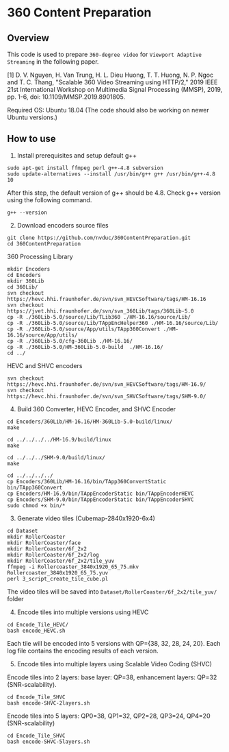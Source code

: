 # 360 Content Preparation
## Overview
This code is used to prepare ``360-degree video`` for ``Viewport Adaptive Streaming`` in the following paper.

[1] D. V. Nguyen, H. Van Trung, H. L. Dieu Huong, T. T. Huong, N. P. Ngoc and T. C. Thang, "Scalable 360 Video Streaming using HTTP/2," 2019 IEEE 21st International Workshop on Multimedia Signal Processing (MMSP), 2019, pp. 1-6, doi: 10.1109/MMSP.2019.8901805.

Required OS: Ubuntu 18.04 (The code should also be working on newer Ubuntu versions.)
## How to use
1. Install prerequisites and setup default g++

```
sudo apt-get install ffmpeg perl g++-4.8 subversion
sudo update-alternatives --install /usr/bin/g++ g++ /usr/bin/g++-4.8 10
```
After this step, the default version of g++ should be 4.8. Check g++ version using the following command.
```
g++ --version
```

2. Download encoders source files
```
git clone https://github.com/nvduc/360ContentPreparation.git
cd 360ContentPreparation
```

360 Processing Library
```
mkdir Encoders
cd Encoders
mkdir 360Lib
cd 360Lib/
svn checkout https://hevc.hhi.fraunhofer.de/svn/svn_HEVCSoftware/tags/HM-16.16
svn checkout https://jvet.hhi.fraunhofer.de/svn/svn_360Lib/tags/360Lib-5.0
cp -R ./360Lib-5.0/source/Lib/TLib360 ./HM-16.16/source/Lib/
cp -R ./360Lib-5.0/source/Lib/TAppEncHelper360 ./HM-16.16/source/Lib/
cp -R ./360Lib-5.0/source/App/utils/TApp360Convert ./HM-16.16/source/App/utils/
cp -R ./360Lib-5.0/cfg-360Lib ./HM-16.16/
cp -R ./360Lib-5.0/HM-360Lib-5.0-build  ./HM-16.16/
cd ../
```
HEVC and SHVC encoders
```
svn checkout https://hevc.hhi.fraunhofer.de/svn/svn_HEVCSoftware/tags/HM-16.9/
svn checkout https://hevc.hhi.fraunhofer.de/svn/svn_SHVCSoftware/tags/SHM-9.0/
```

4. Build 360 Converter, HEVC Encoder, and SHVC Encoder

```
cd Encoders/360Lib/HM-16.16/HM-360Lib-5.0-build/linux/
make

cd ../../../../HM-16.9/build/linux
make

cd ../../../SHM-9.0/build/linux/
make

cd ../../../../
cp Encoders/360Lib/HM-16.16/bin/TApp360ConvertStatic bin/TApp360Convert
cp Encoders/HM-16.9/bin/TAppEncoderStatic bin/TAppEncoderHEVC
cp Encoders/SHM-9.0/bin/TAppEncoderStatic bin/TAppEncoderSHVC
sudo chmod +x bin/*
```
3. Generate video tiles (Cubemap-2840x1920-6x4)
```
cd Dataset
mkdir RollerCoaster
mkdir RollerCoaster/face
mkdir RollerCoaster/6f_2x2
mkdir RollerCoaster/6f_2x2/log
mkdir RollerCoaster/6f_2x2/tile_yuv
ffmpeg -i Rollercoaster_3840x1920_65_75.mkv Rollercoaster_3840x1920_65_75.yuv
perl 3_script_create_tile_cube.pl
```
The video tiles will be saved into ``Dataset/RollerCoaster/6f_2x2/tile_yuv/`` folder

4. Encode tiles into multiple versions using HEVC
```
cd Encode_Tile_HEVC/
bash encode_HEVC.sh
```
Each tile will be encoded into 5 versions with QP={38, 32, 28, 24, 20}. Each log file contains the encoding results of each version.

5. Encode tiles into multiple layers using Scalable Video Coding (SHVC)

Encode tiles into 2 layers: base layer: QP=38, enhancement layers: QP=32 (SNR-scalability).
```
cd Encode_Tile_SHVC
bash encode-SHVC-2layers.sh
```

Encode tiles into 5 layers: QP0=38, QP1=32, QP2=28, QP3=24, QP4=20 (SNR-scalability)
```
cd Encode_Tile_SHVC
bash encode-SHVC-5layers.sh
```
